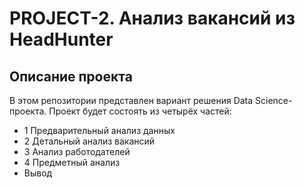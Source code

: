 # PROJECT-2. Анализ вакансий из HeadHunter

## Описание проекта
В этом репозитории представлен вариант решения Data Science-проекта. 
Проект будет состоять из четырёх частей:
- 1 Предварительный анализ данных
- 2 Детальный анализ вакансий
- 3 Анализ работодателей
- 4 Предметный анализ
- Вывод 
